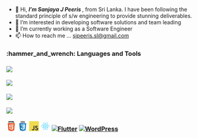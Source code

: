- 👋 Hi, <i><b>I’m Sanjaya J Peeris </b></i>, from Sri Lanka. I have been following the standard principle of s/w engineering to provide stunning deliverables.
- 👀 I’m interested in developing software solutions and team leading
- 🌱 I’m currently working as a Software Engineer
- 📫 How to reach me ... sjpeeris.sl@gmail.com

<!---
sjpeeris085/sjpeeris085 is a ✨ special ✨ repository because its `README.md` (this file) appears on your GitHub profile.
You can click the Preview link to take a look at your changes.
--->

<h3>:hammer_and_wrench: Languages and Tools<h3>
 
<p>
 
<a href="https://en.wikipedia.org/wiki/C_Sharp_(programming_language)"> <img width="80px" src="https://user-images.githubusercontent.com/66549526/134299607-754b3dcb-92da-4e91-a661-bbe8c419221a.png"/> </a> 
 
<a href="https://spring.io/projects/spring-boot"> <img width="80px" src="https://user-images.githubusercontent.com/66549526/134301179-b1eba614-1f85-4d3e-99fd-2d983041bfb0.png"/> </a> 
 
<a href="https://nodejs.org/en/about/"> <img width="80px" src="https://user-images.githubusercontent.com/66549526/146373377-8aadaa96-7d62-411e-9e4b-c33af9eeebc1.png"/> </a>
 
<a href="https://angular.io/"> <img width="80px" src="https://user-images.githubusercontent.com/66549526/146373601-4243c46a-c60b-4d13-8655-9e8472439b94.png"/> </a>

</p>
 
 <p dir="auto"><code><a target="_blank" rel="noopener noreferrer" href="https://raw.githubusercontent.com/github/explore/80688e429a7d4ef2fca1e82350fe8e3517d3494d/topics/html/html.png"><img alt="HTML5" width="26px" src="https://raw.githubusercontent.com/github/explore/80688e429a7d4ef2fca1e82350fe8e3517d3494d/topics/html/html.png" style="max-width: 100%;"></a></code>
<code><a target="_blank" rel="noopener noreferrer" href="https://raw.githubusercontent.com/github/explore/80688e429a7d4ef2fca1e82350fe8e3517d3494d/topics/css/css.png"><img alt="CSS3" width="26px" src="https://raw.githubusercontent.com/github/explore/80688e429a7d4ef2fca1e82350fe8e3517d3494d/topics/css/css.png" style="max-width: 100%;"></a></code>
<code><a target="_blank" rel="noopener noreferrer" href="https://raw.githubusercontent.com/github/explore/80688e429a7d4ef2fca1e82350fe8e3517d3494d/topics/javascript/javascript.png"><img alt="JavaScript" width="26px" src="https://raw.githubusercontent.com/github/explore/80688e429a7d4ef2fca1e82350fe8e3517d3494d/topics/javascript/javascript.png" style="max-width: 100%;"></a></code>
<a href="https://www.youtube.com/playlist?list=PLQWFhX-gwJblNXe9Fj0WomT0aWKqoDQ-h" rel="nofollow"><img alt="React" width="26px" src="https://raw.githubusercontent.com/github/explore/80688e429a7d4ef2fca1e82350fe8e3517d3494d/topics/react/react.png" style="max-width: 100%;"></a>
<a href="https://www.youtube.com/playlist?list=PLQWFhX-gwJbkq4pqvzmSiBrKndlwM-cNh" rel="nofollow"><img alt="Flutter" width="26px" src="https://camo.githubusercontent.com/c5f82392bbb0649ba45e7f625e0deed44a5e5dfcdf7145915175db2d604275ea/68747470733a2f2f696d672e69636f6e73382e636f6d2f636f6c6f722f32362f3030303030302f666c75747465722e706e67" data-canonical-src="https://img.icons8.com/color/26/000000/flutter.png" style="max-width: 100%;"></a>
<a href="https://www.youtube.com/playlist?list=PLQWFhX-gwJbkX54Rzmj0y2t3l9_HJ2a-r" rel="nofollow"><img alt="WordPress" width="26px" src="https://camo.githubusercontent.com/55b1425e497ba215bdb9295cba01fbd65830bd08919f310e4394799f9543b0b8/68747470733a2f2f696d672e69636f6e73382e636f6d2f636f6c6f722f32362f3030303030302f776f726470726573732e706e67" data-canonical-src="https://img.icons8.com/color/26/000000/wordpress.png" style="max-width: 100%;"></a></p>



